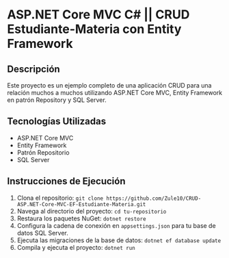 # ASP.NET Core MVC C# || CRUD Estudiante-Materia con Entity Framework

## Descripción
Este proyecto es un ejemplo completo de una aplicación CRUD para una relación muchos a muchos utilizando ASP.NET Core MVC, Entity Framework en  patrón Repository y SQL Server.

## Tecnologías Utilizadas
- ASP.NET Core MVC
- Entity Framework
- Patrón Repositorio
- SQL Server

## Instrucciones de Ejecución
1. Clona el repositorio: `git clone https://github.com/Zule10/CRUD-ASP.NET-Core-MVC-EF-Estudiante-Materia.git`
2. Navega al directorio del proyecto: `cd tu-repositorio`
3. Restaura los paquetes NuGet: `dotnet restore`
4. Configura la cadena de conexión en `appsettings.json` para tu base de datos SQL Server.
5. Ejecuta las migraciones de la base de datos: `dotnet ef database update`
6. Compila y ejecuta el proyecto: `dotnet run`


